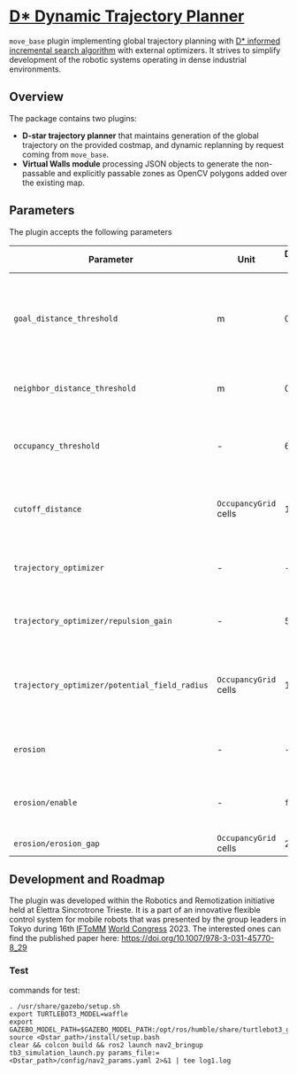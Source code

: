 # [D* Dynamic Trajectory Planner](https://wiki.ros.org/dstar_trajectory_planner)

`move_base` plugin implementing global trajectory planning with [D* informed incremental search algorithm](https://citeseerx.ist.psu.edu/viewdoc/summary?doi=10.1.1.15.3683) with external optimizers. It strives to simplify development of the robotic systems operating in dense industrial environments.

## Overview

The package contains two plugins:
- **D-star trajectory planner** that maintains generation of the global trajectory on the provided costmap, and dynamic replanning by request coming from `move_base`.
- **Virtual Walls module** processing JSON objects to generate the non-passable and explicitly passable zones as OpenCV polygons added over the existing map.

## Parameters
The plugin accepts the following parameters

|Parameter|Unit|Default value|Description|
|---------|----|-------------|-----------|
|`goal_distance_threshold`| m |0.3|Maximal distance from the chassis' reference frame origin to consider the goal reached|
|`neighbor_distance_threshold`| m |0.1|The distance to consider as close for replanning|
|`occupancy_threshold`|-|64|`OccupancyGrid` cell weight threshold to consider the cell non-passable|
|`cutoff_distance`|`OccupancyGrid` cells|16|Maximal cutoff distance for raytracing optimizer|
|`trajectory_optimizer`|-|-|Group of parameters to set up the potential field optimizer|
|`trajectory_optimizer/repulsion_gain`|-|50.0|Gain value for repulsive potential calculation|
|`trajectory_optimizer/potential_field_radius`|`OccupancyGrid` cells|10|Maximal repulsion radius to calculate the potential during optimization|
|`erosion`|-|-|Group of parameters to set up map preprocessor|
|`erosion/enable`|-|`false`|Applies an erosion algorithm to clean a noisy map|
|`erosion/erosion_gap`|`OccupancyGrid` cells|2|Erosion gap|

## Development and Roadmap
The plugin was developed within the Robotics and Remotization initiative held at Elettra Sincrotrone Trieste. It is a part of an innovative flexible control system for mobile robots that was presented by the group leaders in Tokyo during 16th [IFToMM](https://iftomm-world.org) [World Congress](https://wc2023.jc-iftomm.org/) 2023. The interested ones can find the published paper here: https://doi.org/10.1007/978-3-031-45770-8_29


### Test

commands for test:
```
. /usr/share/gazebo/setup.sh
export TURTLEBOT3_MODEL=waffle
export GAZEBO_MODEL_PATH=$GAZEBO_MODEL_PATH:/opt/ros/humble/share/turtlebot3_gazebo/models
source <Dstar_path>/install/setup.bash
clear && colcon build && ros2 launch nav2_bringup tb3_simulation_launch.py params_file:=<Dstar_path>/config/nav2_params.yaml 2>&1 | tee log1.log

```